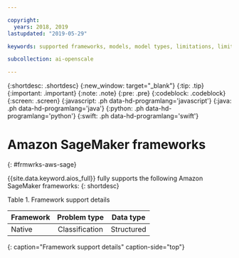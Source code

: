 ```yaml
---

copyright:
  years: 2018, 2019
lastupdated: "2019-05-29"

keywords: supported frameworks, models, model types, limitations, limits, AWS, Sagemaker, Amazon

subcollection: ai-openscale

---
```


{:shortdesc: .shortdesc}
{:new_window: target="_blank"}
{:tip: .tip}
{:important: .important}
{:note: .note}
{:pre: .pre}
{:codeblock: .codeblock}
{:screen: .screen}
{:javascript: .ph data-hd-programlang='javascript'}
{:java: .ph data-hd-programlang='java'}
{:python: .ph data-hd-programlang='python'}
{:swift: .ph data-hd-programlang='swift'}

# Amazon SageMaker frameworks
{: #frmwrks-aws-sage}

{{site.data.keyword.aios_full}} fully supports the following Amazon SageMaker frameworks:
{: shortdesc}

Table 1. Framework support details

| Framework | Problem type | Data type |
|:---|:---:|:---:|
| Native | Classification | Structured |
{: caption="Framework support details" caption-side="top"}



